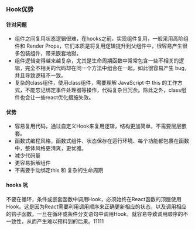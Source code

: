### Hook优势

#### 针对问题

- 组件之间复用状态逻辑很难，在hooks之前，实现组件复用，一般采用高阶组件和 Render Props，它们本质是将复用逻辑提升到父组件中，很容易产生很多包装组件，带来嵌套地狱。
- 组件逻辑变得越来越复杂，尤其是生命周期函数中常常包含一些不相关的逻辑，完全不相关的代码却在同一个方法中组合在一起。如此很容易产生 bug，并且导致逻辑不一致。
- 复杂的class组件，使用class组件，需要理解 JavaScript 中 this 的工作方式，不能忘记绑定事件处理器等操作，代码复杂且冗余。除此之外，class组件也会让一些react优化措施失效。

#### 优势

- 容易复用代码，通过自定义Hook来复用逻辑，结构更加简单，不需要层层嵌套。
- 函数式编程风格，函数式组件、状态保存在运行环境、每个功能都包裹在函数中，整体风格更清爽，更优雅。
- 减少代码量
- 更容易拆解组件
- 不需要手动绑定this 和 复杂的生命周期

#### hooks 坑

不要在循环，条件或嵌套函数中调用Hook，必须始终在React函数的顶层使用Hook。这是因为React需要利用调用顺序来正确更新相应的状态，以及调用相应的钩子函数。一旦在循环或条件分支语句中调用Hook，就容易导致调用顺序的不一致性，从而产生难以预料到的后果。11111